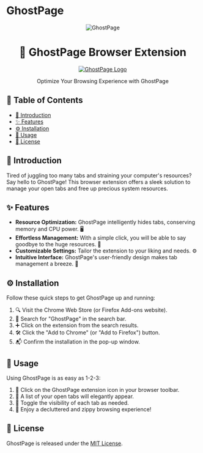# GhostPage

<div align="center">
  <img src="https://github.com/Zard-Studios/GhostPage/assets/96824937/1d24538d-6f37-48c6-8ef5-4b9a1850134d" alt="GhostPage">
</div>

<h1 align="center">👻 GhostPage Browser Extension</h1>

<p align="center">
  <a href="[link_all'immagine]">
    <img src="[link_all'immagine]" alt="GhostPage Logo">
  </a>
</p>


<p align="center">Optimize Your Browsing Experience with GhostPage</p>

## 📜 Table of Contents

- [👋 Introduction](#-introduction)
- [✨ Features](#-features)
- [⚙️ Installation](#️-installation)
- [🚀 Usage](#-usage)
- [📝 License](#-license)

## 👋 Introduction

Tired of juggling too many tabs and straining your computer's resources? Say hello to GhostPage! This browser extension offers a sleek solution to manage your open tabs and free up precious system resources.

## ✨ Features

- **Resource Optimization:** GhostPage intelligently hides tabs, conserving memory and CPU power. 🖥️
- **Effortless Management:** With a simple click, you will be able to say goodbye to the huge resources. 🧹
- **Customizable Settings:** Tailor the extension to your liking and needs. ⚙️
- **Intuitive Interface:** GhostPage's user-friendly design makes tab management a breeze. 🌟

## ⚙️ Installation

Follow these quick steps to get GhostPage up and running:

1. 🔍 Visit the Chrome Web Store (or Firefox Add-ons website).
2. 📌 Search for "GhostPage" in the search bar.
3. ➕ Click on the extension from the search results.
4. 🛠️ Click the "Add to Chrome" (or "Add to Firefox") button.
5. 📬 Confirm the installation in the pop-up window.

## 🚀 Usage

Using GhostPage is as easy as 1-2-3:

1. 🦄 Click on the GhostPage extension icon in your browser toolbar.
2. 📜 A list of your open tabs will elegantly appear.
3. 👻 Toggle the visibility of each tab as needed.
4. 🎉 Enjoy a decluttered and zippy browsing experience!

## 📝 License

GhostPage is released under the [MIT License](LICENSE).
